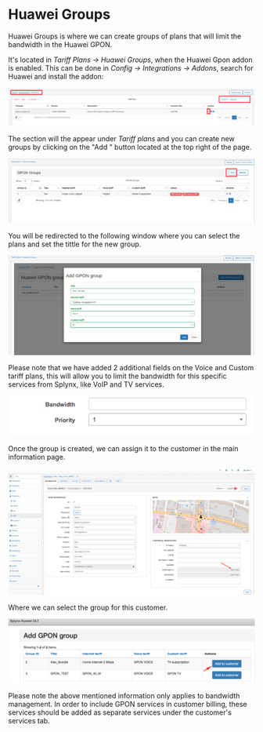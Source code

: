 Huawei Groups
=============

Huawei Groups is where we can create groups of plans that will limit the bandwidth in the Huawei GPON.

It's located in _Tariff Plans → Huawei Groups_, when the Huawei Gpon addon is enabled. This can be done in _Config → Integrations → Addons_, search for Huawei and install the addon:

![huawei addon](huawei_addons.png)

The section will the appear under _Tariff plans_ and you can create new groups by clicking on the "Add " button located at the top right of the page.

![huawei1](huawei1.png)

You will be redirected to the following window where you can select the plans and set the tittle for the new group.

![huawei2.png](huawei2.png)

Please note that we have added 2 additional fields on the Voice and Custom tariff plans, this will  allow you to limit the bandwidth for this specific services from Splynx, like VoIP and TV services.

![image2018-4-25_16-56-30.png](image2018-4-25_16-56-30.png)

Once the group is created, we can assign it to the customer in the main information page.

![huawei3.png](huawei3.png)

Where we can select the group for this customer.

![image2018-4-25_17-14-51.png](image2018-4-25_17-14-51.png)

Please note the above mentioned information only applies to bandwidth management. In order to include GPON services in customer billing, these services should be added as separate services under the customer's services tab.
